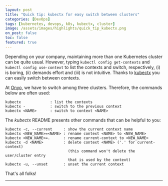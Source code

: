 ```yaml
---
layout: post
title: "Quick tip: kubectx for easy switch between clusters"
categories: [DevOps]
tags: [kubernetes, devops, k8s, kubectx, cluster]
image: /assets/images/highlights/quick_tip_kubectx.png
on_post: false
toc: false
featured: true
---
```


Depending on your company, maintaining more than one Kubernetes cluster can be quite usual. However, typing `kubectl config get-contexts` and `kubectl config use-context` to list the contexts and switch, respectively, (i) is boring, (ii) demands effort and (iii) is not intuitive. Thanks to [kubectx](https://github.com/ahmetb/kubectx/) you can easily switch between contexts.

At [Onyo](http://onyo.com/), we have to switch among three clusters. Therefore, the commands below are often used:

```
kubectx             : list the contexts
kubectx -           : switch to the previous context 
kubectx <NAME>      : switch to context <NAME>
```

The *kubectx* README presents other commands that can be helpful to you:

```
kubectx -c, --current     : show the current context name
kubectx <NEW_NAME>=<NAME> : rename context <NAME> to <NEW_NAME>
kubectx <NEW_NAME>=.      : rename current-context to <NEW_NAME>
kubectx -d <NAME>         : delete context <NAME> ('.' for current-context)
                            (this command won't delete the user/cluster entry
                            that is used by the context)
kubectx -u, --unset       : unset the current context
```

That's all folks!

---

